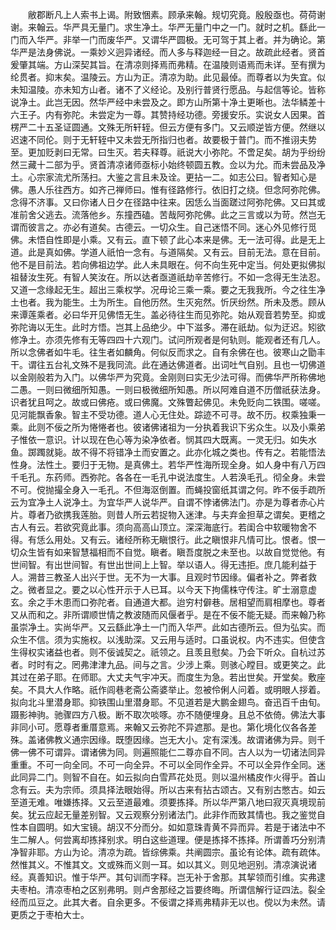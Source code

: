 <!-- { "loadSidebar": true } -->
　　敝郡断凡上人索书上谒。附致悃素。顾承来翰。规切究竟。殷殷亟也。荷荷谢谢。来翰云。华严具无量门。求生净土。华严无量门中之一门。就时之机。繇此一门而入华严。非举一门而废华严。又谓华严圆极。无可驾于其上者。并为确论。第华严是法身佛说。一乘妙义迥异诸经。而人多与释迦经一目之。故疏此经者。贤首爰肇其端。方山深契其旨。在清凉则择焉而弗精。在温陵则语焉而未详。至有撰为纶贯者。抑末矣。温陵云。方山为正。清凉为助。此见最倬。而尊者以为失宜。似未知温陵。亦未知方山者。诸不了义经论。及别行普贤行愿品。与起信等论。皆称说净土。此岂无因。然华严经中未尝及之。即方山所第十净土更晰也。法华鳞差十六王子。内有弥陀。未尝定为一尊。其赞持经功德。旁援安乐。实说女人因果。首楞严二十五圣证圆通。文殊无所轩轾。但云方便有多门。又云顺逆皆方便。然继以迟速不同伦。则于无轩轾中又未尝无所指归也者。故要极于普门。而不推诩夫势至。更加贬剥曰无常。曰生灭。若夫释尊。祇说大小弥陀。不啻足矣。胡为乎纷纷然三藏十二部为乎。贤首清凉诸师亟标小始终顿圆五教。佥以为允。而未尝品及净土。心宗家流尤所荡扫。大鉴之言且未及诠。更拈一二。如志公曰。智者知心是佛。愚人乐往西方。如齐己禅师曰。惟有径路修行。依旧打之绕。但念阿弥陀佛。念得不济事。又曰你诸人日夕在径路中往来。因恁么当面蹉过阿弥陀佛。又曰其或准前舍父逃去。流落他乡。东撞西磕。苦哉阿弥陀佛。此之三言或以为苛。然岂无谓而彼言之。亦必有道矣。古德云。一切众生。自己迷悟不同。迷心外见修行觅佛。未悟自性即是小乘。又有云。直下顿了此心本来是佛。无一法可得。此是无上道。此是真如佛。学道人祇怕一念有。与道隔矣。又有云。目前无法。意在目前。他不是目前法。若向佛祖边学。此人未具眼在。何不向生死中定当。何处更拟佛拟祖替汝生死。有智人笑汝在。所以达者亟道祇劫辛苦修行。不如一念得无生法忍。又道一念缘起无生。超出三乘权学。况毋论三乘一乘。要之无我我所。今之往生净土也者。我为能生。土为所生。自他历然。生灭宛然。忻厌纷然。所未及悉。顾从来谭莲乘者。必曰华开见佛悟无生。盖必待往生而见弥陀。始从观音若势至。抑或弥陀诲以无生。此时方悟。岂其上品绝少。中下滋多。滞在祇劫。似为迂迟。矧欲修净土。亦须先修有无等四四十六观门。试问所观者是何轨则。能观者还有几人。所以念佛者如牛毛。往生者如麟角。何似反而求之。自有余佛在也。彼寒山之勖丰干。谓往五台礼文殊不是我同流。此在通达佛道者。出词吐气自别。且也一切佛道以金刚般若为入门。以佛华严为究竟。金刚则曰实无少法可得。而佛华严所称佛地二愚。一则曰微细所知愚。一则曰极微细所知愚。所以阿难自道不历僧祇获法身。识者犹且呵之。故或曰佛疮。或曰佛魔。文殊瞥起佛见。未免贬向二铁围。嗟嗟。见河能飘香象。智主不受功德。道人心无住处。踪迹不可寻。故不历。权乘独秉一乘。此则不佞之所为惓惓者也。彼诸佛诸祖为一分执着我识下劣众生。以及小乘弟子惟依一意识。计以现在色心等为染净依者。悯其四大既离。一灵无归。如失水鱼。踯躅就毙。故不得不将错净土而安置之。此亦化城之类也。传有之。若能悟法性身。法性土。要归于无物。是真佛土。若华严性海所现全身。如人身中有八万四千毛孔。东药师。西弥陀。各各在一毛孔中说法度生。人若涣毛孔。彻全身。未尝不可。傥抛撮全身入一毛孔。不但海沤倒置。而蝇投窗纸其谓之何。昨不佞手疏所云为宜净土人说净土。为宜华严人说华严。自谓不悖诸佛法门。亦是为尊者赤心片片。尊者乃欲携我莲胎。则昔人所云若捉物入迷津。与夫弃金担草之谓矣。更稽之古人有云。若欲究竟此事。须向高高山顶立。深深海底行。若闺合中软暖物舍不得。有恁么用处。又有云。诸经所称无瞋恨行。此之瞋恨非凡情可比。恨者。恨一切众生皆有如来智慧福相而不自觉。瞋者。瞋吾度脱之未至也。以故自觉觉他。有世间智。有出世间智。有世出世间上上智。举以语人。得无违拒。庶几能利益于人。溯昔三教圣人出兴于世。无不为一大事。且观时节因缘。偏者补之。弊者救之。微者显之。要之以心性开示于人已耳。以今天下拘儒株守传注。旷士溺意虚玄。余之手木患而口弥陀者。自通道大都。迨穷村僻巷。居相望而肩相摩也。尊者又从而和之。非所谓顺世情之教波随而风偃者乎。是在不佞不能无疑。而来翰乃称虽崇净土。实尚华严。又云繇此净土一门而入华严。此如古德所云。但为弘实。而众生不信。须为实施权。以浅助深。又云用与适时。口虽说权。内不违实。但使含生得权实诸益也者。则不佞诚契之。祇领之。且羡且慰矣。乃会下听众。自杭过苏者。时时有之。罔弗津津九品。间与之言。少涉上乘。则骇心瞠目。或更笑之。此其过在弟子耶。在师耶。大丈夫气宇冲天。而度生为急。若出世矣。开堂矣。敷座矣。不具大人作略。祇作闾巷老斋公斋婆举止。忽被伶俐人问着。或明眼人拶着。拟向北斗里潜身耶。抑铁围山里潜身耶。不见道若是大鹏金翅鸟。奋迅百千由旬。蹑影神驹。驰骤四方八极。断不取次啖啄。亦不随便埋身。且总不依倚。佛法大事非同小可。愿尊者重厝意焉。来翰又云弥陀不异遮那。是也。第化境化仪各各差殊。盖诸佛教义通宗因缘。既堕因缘。岂无大小。定有深浅。故谓诸佛为异。则千佛一佛不可谓异。谓诸佛为同。则遍照能仁二尊亦自不同。古人以为一切诸法同异重重。不可一向全同。不可一向全异。不可以全同作全异。不可以全异作全同。迷此同异二门。则智不自在。如云拟向白雪芦花处觅。则以温州橘皮作火得乎。首山念有云。夫为宗师。须具择法眼始得。所以古来有拈古颂古。又有别古憋古。如云至道无难。唯嫌拣择。又云至道最难。须要拣择。所以华严第八地曰寂灭真境现前矣。犹云应起无量差别智。又云观察分别诸法门。此非作而致其情也。我之鉴觉自性本自圆明。如大宝镜。胡汉不分而分。如如意珠青黄不异而异。若是于诸法中不生二解人。何尝离却拣择别求。明白这些道理。便是拣择不拣择。所谓善巧分别清净智非耶。方山为论。清凉为疏。皆综佛乘。共阐圆宗。虽论有论体。疏有疏体。然惟其义。不惟其文。文或殊而义则一耳。如以其义。则见地迥别。清凉演说诸经。真善知识。惟于华严。其句训而字释。岂无补于舍那。其挈领而引维。实弗逮夫枣柏。清凉枣柏之区别弗明。则卢舍那经之旨要终晦。所谓信解行证四法。裂全经而瓜豆之。此其大者。自余更多。不佞谓之择焉弗精非无以也。傥以为未然。请更质之于枣柏大士。

